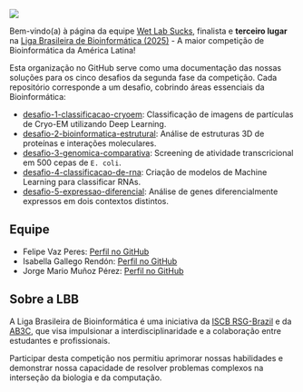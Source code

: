 ![](.github/profile/wet-lab-sucks.png)

Bem-vindo(a) à página da equipe [Wet Lab Sucks](https://github.com/Wet-Lab-Sucks), finalista e **terceiro lugar** na [Liga Brasileira de Bioinformática (2025)](https://lbb.rsg-brazil.com/) - A maior competição de Bioinformática da América Latina!

Esta organização no GitHub serve como uma documentação das nossas soluções para os cinco desafios da segunda fase da competição. Cada repositório corresponde a um desafio, cobrindo áreas essenciais da Bioinformática:

* [desafio-1-classificacao-cryoem](https://github.com/Wet-Lab-Sucks/desafio-1-classificacao-cryo-em): Classificação de imagens de partículas de Cryo-EM utilizando Deep Learning.
* [desafio-2-bioinformatica-estrutural](https://github.com/Wet-Lab-Sucks/desafio-2-bioinformatica-estrutural): Análise de estruturas 3D de proteínas e interações moleculares.
* [desafio-3-genomica-comparativa](https://github.com/Wet-Lab-Sucks/desafio-3-genomic-screening): Screening de atividade transcricional em 500 cepas de `E. coli`.
* [desafio-4-classificacao-de-rna](https://github.com/Wet-Lab-Sucks/desafio-4-classificacao-rna): Criação de modelos de Machine Learning para classificar RNAs.
* [desafio-5-expressao-diferencial](https://github.com/Wet-Lab-Sucks/desafio-5-expressao-diferencial): Análise de genes diferencialmente expressos em dois contextos distintos.


## Equipe

* Felipe Vaz Peres: [Perfil no GitHub](https://github.com/felipevzps)
* Isabella Gallego Rendón: [Perfil no GitHub](https://github.com/igallegor97)
* Jorge Mario Muñoz Pérez: [Perfil no GitHub](https://github.com/jomare1188)

## Sobre a LBB

A Liga Brasileira de Bioinformática é uma iniciativa da [ISCB RSG-Brazil](https://www.rsg-brazil.com/home) e da [AB3C](https://site.ab3c.org.br/), que visa impulsionar a interdisciplinaridade e a colaboração entre estudantes e profissionais. 

Participar desta competição nos permitiu aprimorar nossas habilidades e demonstrar nossa capacidade de resolver problemas complexos na interseção da biologia e da computação.
